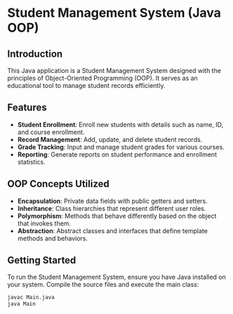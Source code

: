 # Student Management System (Java OOP)

## Introduction
This Java application is a Student Management System designed with the principles of Object-Oriented Programming (OOP). It serves as an educational tool to manage student records efficiently.

## Features
- **Student Enrollment**: Enroll new students with details such as name, ID, and course enrollment.
- **Record Management**: Add, update, and delete student records.
- **Grade Tracking**: Input and manage student grades for various courses.
- **Reporting**: Generate reports on student performance and enrollment statistics.

## OOP Concepts Utilized
- **Encapsulation**: Private data fields with public getters and setters.
- **Inheritance**: Class hierarchies that represent different user roles.
- **Polymorphism**: Methods that behave differently based on the object that invokes them.
- **Abstraction**: Abstract classes and interfaces that define template methods and behaviors.

## Getting Started
To run the Student Management System, ensure you have Java installed on your system. Compile the source files and execute the main class:

```bash
javac Main.java
java Main
